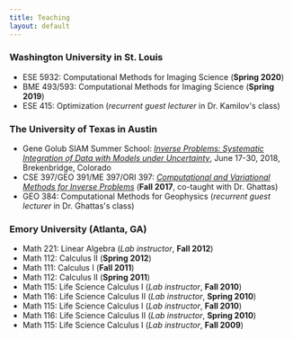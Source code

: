 ```yaml
---
title: Teaching 
layout: default
---
```


### Washington University in St. Louis
- ESE 5932: Computational Methods for Imaging Science (**Spring 2020**)
- BME 493/593: Computational Methods for Imaging Science (**Spring 2019**)
- ESE 415: Optimization (*recurrent guest lecturer* in Dr. Kamilov's class)

### The University of Texas in Austin
- Gene Golub SIAM Summer School: [*Inverse Problems: Systematic Integration of Data with Models under Uncertainty*](http://g2s3.com/), June 17-30, 2018, Brekenbridge, Colorado 
- CSE 397/GEO 391/ME 397/ORI 397: [*Computational and Variational Methods for Inverse Problems*](https://uvilla.github.io/inverse17/) (**Fall 2017**, co-taught with Dr. Ghattas)
- GEO 384: Computational Methods for Geophysics (*recurrent guest lecturer* in Dr. Ghattas's class)

### Emory University (Atlanta, GA)
- Math 221: Linear Algebra (*Lab instructor*, **Fall 2012**)
- Math 112: Calculus II (**Spring 2012**)
- Math 111: Calculus I (**Fall 2011**)
- Math 112: Calculus II (**Spring 2011**)
- Math 115: Life Science Calculus I (*Lab instructor*, **Fall 2010**)
- Math 116: Life Science Calculus II (*Lab instructor*, **Spring 2010**)
- Math 115: Life Science Calculus I (*Lab instructor*, **Fall 2010**)
- Math 116: Life Science Calculus II (*Lab instructor*, **Spring 2010**)
- Math 115: Life Science Calculus I (*Lab instructor*, **Fall 2009**)
